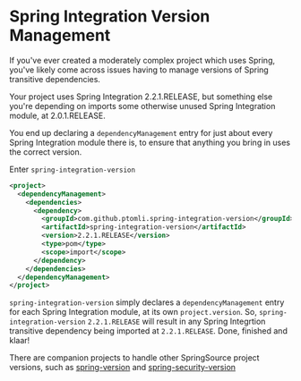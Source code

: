 # Spring Integration Version Management

If you've ever created a moderately complex project which uses Spring, you've
likely come across issues having to manage versions of Spring transitive
dependencies.

Your project uses Spring Integration 2.2.1.RELEASE, but something else you're
depending on imports some otherwise unused Spring Integration module, at
2.0.1.RELEASE.

You end up declaring a `dependencyManagement` entry for just about every Spring
Integration module there is, to ensure that anything you bring in uses the
correct version.

Enter `spring-integration-version`

```xml
<project>
  <dependencyManagement>
    <dependencies>
      <dependency>
        <groupId>com.github.ptomli.spring-integration-version</groupId>
        <artifactId>spring-integration-version</artifactId>
        <version>2.2.1.RELEASE</version>
        <type>pom</type>
        <scope>import</scope>
      </dependency>
    </dependencies>
  </dependencyManagement>
</project>
```

`spring-integration-version` simply declares a `dependencyManagement` entry for
each Spring Integration module, at its own `project.version`. So,
`spring-integration-version` `2.2.1.RELEASE` will result in any Spring
Integrtion transitive dependency being imported at `2.2.1.RELEASE`. Done,
finished and klaar!

There are companion projects to handle other SpringSource project versions, such
as
[spring-version](https://github.com/ptomli/spring-version)
and
[spring-security-version](https://github.com/ptomli/spring-security-version)
